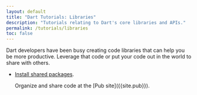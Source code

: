 ```yaml
---
layout: default
title: "Dart Tutorials: Libraries"
description: "Tutorials relating to Dart's core libraries and APIs."
permalink: /tutorials/libraries
toc: false
---
```


Dart developers have been busy creating code libraries that can help you
be more productive. Leverage that code or put your code out in the world
to share with others.

* [Install shared packages](/tutorials/libraries/shared-pkgs).
  <p>Organize and share code at the [Pub site]({{site.pub}}).

